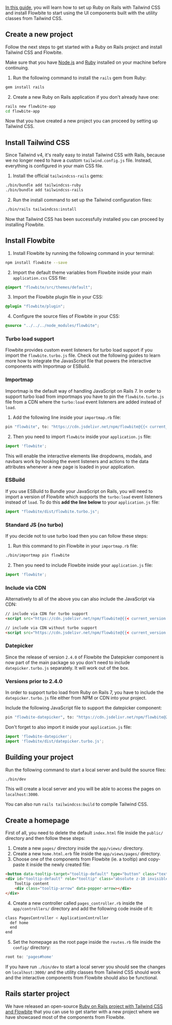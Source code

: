 [In this guide](https://flowbite.com/docs/getting-started/rails/), you will learn how to set up Ruby on Rails with Tailwind CSS and install Flowbite to start using the UI components built with the utility classes from Tailwind CSS.

## Create a new project

Follow the next steps to get started with a Ruby on Rails project and install Tailwind CSS and Flowbite. 

Make sure that you have [Node.js](https://nodejs.org/en/) and [Ruby](https://www.ruby-lang.org/en/documentation/installation/) installed on your machine before continuing.

1. Run the following command to install the `rails` gem from Ruby:

```bash
gem install rails
```

2. Create a new Ruby on Rails application if you don't already have one:

```bash
rails new flowbite-app
cd flowbite-app
```

Now that you have created a new project you can proceed by setting up Tailwind CSS.

## Install Tailwind CSS

Since Tailwind v4, it's really easy to install Tailwind CSS with Rails, because we no longer need to have a custom `tailwind.config.js` file. Instead, everything is configured in your main CSS file.

1. Install the official `tailwindcss-rails` gems:

```bash
./bin/bundle add tailwindcss-ruby
./bin/bundle add tailwindcss-rails
```

2. Run the install command to set up the Tailwind configuration files:

```bash
./bin/rails tailwindcss:install
```

Now that Tailwind CSS has been successfully installed you can proceed by installing Flowbite.

## Install Flowbite

1. Install Flowbite by running the following command in your terminal:

```bash
npm install flowbite --save
```

2. Import the default theme variables from Flowbite inside your main `application.css` CSS file:

```css
@import "flowbite/src/themes/default";
```

3. Import the Flowbite plugin file in your CSS:

```css
@plugin "flowbite/plugin";
```

4. Configure the source files of Flowbite in your CSS:

```css
@source "../../../node_modules/flowbite";
```

### Turbo load support

Flowbite provides custom event listeners for turbo load support if you import the `flowbite.turbo.js` file. Check out the following guides to learn more how to integrate the JavasScript file that powers the interactive components with Importmap or ESBuild.

### Importmap

Importmap is the default way of handling JavaScript on Rails 7. In order to support turbo load from importmaps you have to pin the `flowbite.turbo.js` file from a CDN where the `turbo:load` event listeners are added instead of `load`.

1. Add the following line inside your `importmap.rb` file:

```bash
pin "flowbite", to: "https://cdn.jsdelivr.net/npm/flowbite@{{< current_version >}}/dist/flowbite.turbo.min.js"
```

2. Then you need to import `flowbite` inside your `application.js` file:

```javascript
import 'flowbite';
```

This will enable the interactive elements like dropdowns, modals, and navbars work by hooking the event listeners and actions to the data attributes whenever a new page is loaded in your application.

### ESBuild

If you use ESBuild to Bundle your JavaScript on Rails, you will need to import a version of Flowbite which supports the `turbo:load` event listeners instead of `load`. To do this **add the line below** to your `application.js` file:

```javascript
import "flowbite/dist/flowbite.turbo.js";
```

### Standard JS (no turbo)

If you decide not to use turbo load then you can follow these steps:

1. Run this command to pin Flowbite in your `importmap.rb` file:

```bash
./bin/importmap pin flowbite
```

2. Then you need to include Flowbite inside your `application.js` file:

```javascript
import 'flowbite';
```

### Include via CDN

Alternatively to all of the above you can also include the JavaScript via CDN:

```html
// include via CDN for turbo support
<script src="https://cdn.jsdelivr.net/npm/flowbite@{{< current_version >}}/dist/flowbite.turbo.min.js"></script>

// include via CDN without turbo support
<script src="https://cdn.jsdelivr.net/npm/flowbite@{{< current_version >}}/dist/flowbite.min.js"></script>
```

### Datepicker

Since the release of version `2.4.0` of Flowbite the Datepicker component is now part of the main package so you don't need to include `datepicker.turbo.js` separately. It will work out of the box.

### Versions prior to 2.4.0

In order to support turbo load from Ruby on Rails 7, you have to include the `datepicker.turbo.js` file either from NPM or CDN into your project.

Include the following JavaScript file to support the datepicker component:

```bash
pin "flowbite-datepicker", to: "https://cdn.jsdelivr.net/npm/flowbite@2.3.0/dist/datepicker.turbo.min.js"
```

Don't forget to also import it inside your `application.js` file:

```javascript
import 'flowbite-datepicker';
import 'flowbite/dist/datepicker.turbo.js';
```

## Building your project

Run the following command to start a local server and build the source files:

```bash
./bin/dev
```

This will create a local server and you will be able to access the pages on `localhost:3000`.

You can also run `rails tailwindcss:build` to compile Tailwind CSS.

## Create a homepage

First of all, you need to delete the default `index.html` file inside the `public/` directory and then follow these steps:

1. Create a new `pages/` directory inside the `app/views/` directory.
2. Create a new `home.html.erb` file inside the `app/views/pages/` directory.
3. Choose one of the components from Flowbite (ie. a tooltip) and copy-paste it inside the newly created file:

```html
<button data-tooltip-target="tooltip-default" type="button" class="text-white bg-blue-700 hover:bg-blue-800 focus:ring-4 focus:outline-none focus:ring-blue-300 font-medium rounded-lg text-sm px-5 py-2.5 text-center dark:bg-blue-600 dark:hover:bg-blue-700 dark:focus:ring-blue-800">Default tooltip</button>
<div id="tooltip-default" role="tooltip" class="absolute z-10 invisible inline-block px-3 py-2 text-sm font-medium text-white transition-opacity duration-300 bg-gray-900 rounded-lg shadow-xs opacity-0 tooltip dark:bg-gray-700">
    Tooltip content
    <div class="tooltip-arrow" data-popper-arrow></div>
</div>
```

4. Create a new controller called `pages_controller.rb` inside the `app/controllers/` directory and add the following code inside of it:

```bash
class PagesController < ApplicationController
  def home
  end
end
```

5. Set the homepage as the root page inside the `routes.rb` file inside the `config/` directory:

```bash
root to: 'pages#home'
```

If you have run `./bin/dev` to start a local server you should see the changes on `localhost:3000/` and the utility classes from Tailwind CSS should work and the interactive components from Flowbite should also be functional.

## Rails starter project

We have released an open-source [Ruby on Rails project with Tailwind CSS and Flowbite](https://github.com/themesberg/tailwind-rails-starter) that you can use to get starter with a new project where we have showcased most of the components from Flowbite.
